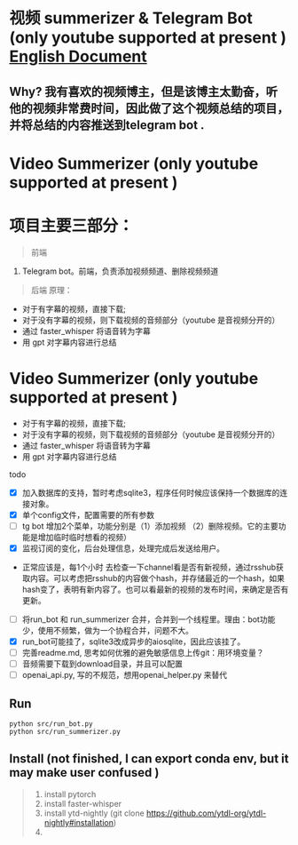 #  视频 summerizer & Telegram Bot  (only youtube supported at present ) [English Document](readme_en.md) 
## Why?  我有喜欢的视频博主，但是该博主太勤奋，听他的视频非常费时间，因此做了这个视频总结的项目，并将总结的内容推送到telegram bot .

# Video Summerizer (only youtube supported at present )
# 项目主要三部分：
> 前端
1. Telegram bot。前端，负责添加视频频道、删除视频频道
> 后端
原理：
- 对于有字幕的视频，直接下载; 
- 对于没有字幕的视频，则下载视频的音频部分（youtube 是音视频分开的）
- 通过 faster_whisper 将语音转为字幕
- 用 gpt 对字幕内容进行总结

# Video Summerizer (only youtube supported at present )

- 对于有字幕的视频，直接下载; 
- 对于没有字幕的视频，则下载视频的音频部分（youtube 是音视频分开的）
- 通过 faster_whisper 将语音转为字幕
- 用 gpt 对字幕内容进行总结





todo 
- [x] 加入数据库的支持，暂时考虑sqlite3，程序任何时候应该保持一个数据库的连接对象。
- [x] 单个config文件，配置需要的所有参数
- [ ] tg bot 增加2个菜单，功能分别是（1）添加视频 （2）删除视频。它的主要功能是增加临时临时想看的视频）
- [x] 监视订阅的变化，后台处理信息，处理完成后发送给用户。
* 正常应该是，每1个小时 去检查一下channel看是否有新视频，通过rsshub获取内容。可以考虑把rsshub的内容做个hash，并存储最近的一个hash，如果hash变了，表明有新内容了。也可以看最新的视频的发布时间，来确定是否有更新。
- [ ] 将run_bot 和 run_summerizer 合并，合并到一个线程里。理由：bot功能少，使用不频繁，做为一个协程合并，问题不大。
- [x] run_bot可能挂了，sqlite3改成异步的aiosqlite，因此应该挂了。
- [ ] 完善readme.md, 思考如何优雅的避免敏感信息上传git：用环境变量？
- [ ] 音频需要下载到download目录，并且可以配置
- [ ] openai_api.py, 写的不规范，想用openai_helper.py 来替代

## Run
    python src/run_bot.py
    python src/run_summerizer.py

## Install  (not finished, I can export conda env, but it may make user confused )
> 1. install pytorch
> 2. install faster-whisper
> 3. install ytd-nightly (git clone  https://github.com/ytdl-org/ytdl-nightly#installation)
> 4. 